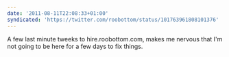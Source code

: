 ```yaml
---
date: '2011-08-11T22:08:33+01:00'
syndicated: 'https://twitter.com/roobottom/status/101763961808101376'
---
```

A few last minute tweeks to hire.roobottom.com, makes me nervous that I'm not going to be here for a few days to fix things.
